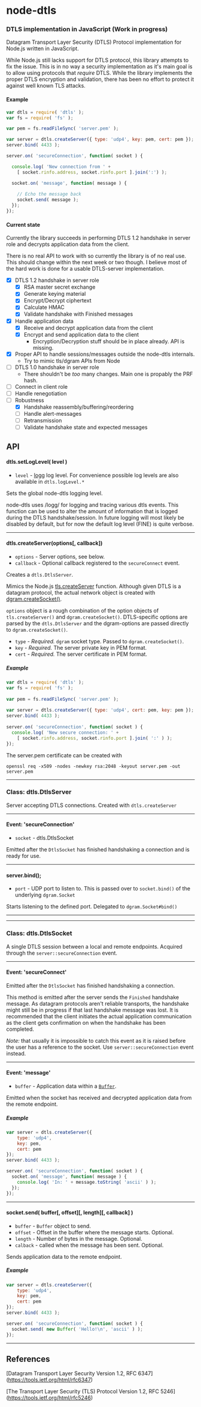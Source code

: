 
node-dtls
=========
### DTLS implementation in JavaScript (Work in progress)

Datagram Transport Layer Security (DTLS) Protocol implementation for Node.js
written in JavaScript.

While Node.js still lacks support for DTLS protocol, this library attempts to
fix the issue. This is in no way a security implementation as it's main goal is
to allow using protocols that _require_ DTLS. While the library implements the
proper DTLS encryption and validation, there has been no effort to protect it
against well known TLS attacks.

#### Example

```javascript
var dtls = require( 'dtls' );
var fs = require( 'fs' );

var pem = fs.readFileSync( 'server.pem' );

var server = dtls.createServer({ type: 'udp4', key: pem, cert: pem });
server.bind( 4433 );

server.on( 'secureConnection', function( socket ) {

  console.log( 'New connection from ' +
    [ socket.rinfo.address, socket.rinfo.port ].join(':') );

  socket.on( 'message', function( message ) {
    
    // Echo the message back
    socket.send( message );
  });
});
```

#### Current state

Currently the library succeeds in performing DTLS 1.2 handshake in server role
and decrypts application data from the client.

There is no real API to work with so currently the library is of no real use.
This should change within the next week or two though. I believe most of the
hard work is done for a usable DTLS-server implementation.

- [x] DTLS 1.2 handshake in server role
  - [x] RSA master secret exchange
  - [x] Generate keying material
  - [x] Encrypt/Decrypt ciphertext
  - [x] Calculate HMAC
  - [x] Validate handshake with Finished messages
- [x] Handle application data
  - [x] Receive and decrypt application data from the client
  - [x] Encrypt and send application data to the client
    - Encryption/Decryption stuff should be in place already. API is missing.
- [x] Proper API to handle sessions/messages outside the node-dtls internals.
  - Try to mimic tls/dgram APIs from Node
- [ ] DTLS 1.0 handshake in server role
  - There shouldn't be _too_ many changes. Main one is propably the PRF hash.
- [ ] Connect in client role
- [ ] Handle renegotiation
- [ ] Robustness
  - [x] Handshake reassembly/buffering/reordering
  - [ ] Handle alert-messages
  - [ ] Retransmission
  - [ ] Validate handshake state and expected messages

## API

#### dtls.setLogLevel( level )

- `level` - [logg](https://github.com/dpup/node-logg) log level. For convenience possible log levels are also available in `dtls.logLevel.*`

Sets the global node-dtls logging level.

node-dtls uses /logg/ for logging and tracing various dtls events. This function can be used to alter the amount of information that is logged during the DTLS handshake/session. In future logging will most likely be disabled by default, but for now the default log level (FINE) is quite verbose.

-----

#### dtls.createServer(options[, callback])

- `options` - Server options, see below.
- `callback` - Optional callback registered to the `secureConnect` event.

Creates a `dtls.DtlsServer`.

Mimics the Node.js [tls.createServer](https://nodejs.org/api/tls.html#tls_tls_createserver_options_secureconnectionlistener) function. Although given DTLS is a datagram protocol, the actual network object is created with [dgram.createSocket()](https://nodejs.org/api/dgram.html#dgram_dgram_createsocket_options_callback).

`options` object is a rough combination of the option objects of `tls.createServer()` and `dgram.createSocket()`. DTLS-specific options are parsed by the `dtls.DtlsServer` and the dgram-options are passed directly to `dgram.createSocket()`.

- `type` - _Required._ `dgram` socket type. Passed to `dgram.createSocket()`.
- `key` - _Required._ The server private key in PEM format.
- `cert` - _Required._ The server certificate in PEM format.

##### Example

```javascript
var dtls = require( 'dtls' );
var fs = require( 'fs' );
    
var pem = fs.readFileSync( 'server.pem' );
    
var server = dtls.createServer({ type: 'udp4', cert: pem, key: pem });
server.bind( 4433 );
    
server.on( 'secureConnection', function( socket ) {
  console.log( 'New secure connection: ' +
    [ socket.rinfo.address, socket.rinfo.port ].join( ':' ) );
});
```

The server.pem certificate can be created with

    openssl req -x509 -nodes -newkey rsa:2048 -keyout server.pem -out server.pem

-----

### Class: dtls.DtlsServer

Server accepting DTLS connections. Created with `dtls.createServer`

-----

#### Event: 'secureConnection'

- `socket` - dtls.DtlsSocket

Emitted after the `DtlsSocket` has finished handshaking a connection and is ready for use.

-----

#### server.bind();

- `port` - UDP port to listen to. This is passed over to `socket.bind()` of the underlying `dgram.Socket`

Starts listening to the defined port. Delegated to `dgram.Socket#bind()`

-----
-----

### Class: dtls.DtlsSocket

A single DTLS session between a local and remote endpoints. Acquired through the `server::secureConnection` event.

----

#### Event: 'secureConnect'

Emitted after the `DtlsSocket` has finished handshaking a connection.

This method is emitted after the server sends the `Finished` handshake message. As datagram protocols aren't reliable transports, the handshake might still be in progress if that last handshake message was lost. It is recommended that the client initiates the actual application communication as the client gets confirmation on when the handshake has been completed.

_Note:_ that usually it is impossible to catch this event as it is raised before the user has a reference to the socket. Use `server::secureConnection` event instead.

-----

#### Event: 'message'

- `buffer` - Application data within a [`Buffer`](https://nodejs.org/api/buffer.html#buffer_class_buffer).

Emitted when the socket has received and decrypted application data from the remote endpoint.

##### Example

```javascript
var server = dtls.createServer({
    type: 'udp4',
    key: pem,
    cert: pem
});
server.bind( 4433 );

server.on( 'secureConnection', function( socket ) {
  socket.on( 'message', function( message ) {
    console.log( 'In: ' + message.toString( 'ascii' ) );
  });
});
```

-----

#### socket.send( buffer[, offset][, length][, callback] )

- `buffer` - `Buffer` object to send.
- `offset` - Offset in the buffer where the message starts. Optional.
- `length` - Number of bytes in the message. Optional.
- `calback` - called when the message has been sent. Optional.

Sends application data to the remote endpoint.

##### Example

```javascript
var server = dtls.createServer({
    type: 'udp4',
    key: pem,
    cert: pem
});
server.bind( 4433 );

server.on( 'secureConnection', function( socket ) {
  socket.send( new Buffer( 'Hello!\n', 'ascii' ) );
});
```

-----

## References

[Datagram Transport Layer Security Version 1.2, RFC 6347]
(https://tools.ietf.org/html/rfc6347)

[The Transport Layer Security (TLS) Protocol Version 1.2, RFC 5246]
(https://tools.ietf.org/html/rfc5246)
